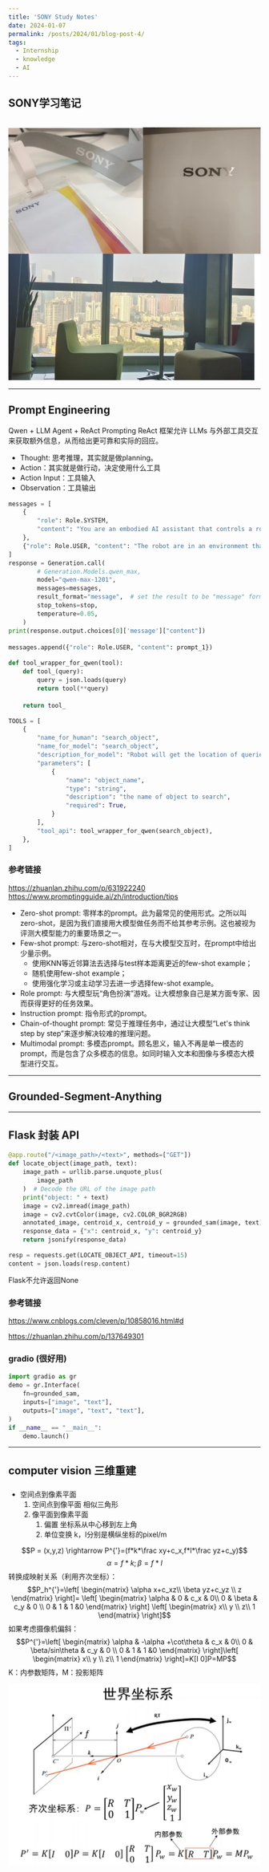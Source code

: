 ```yaml
---
title: 'SONY Study Notes'
date: 2024-01-07
permalink: /posts/2024/01/blog-post-4/
tags:
  - Internship
  - knowledge
  - AI
---
```


SONY学习笔记
------

<br/><img src='/images/sony_env.jpg'>

* * *

## Prompt Engineering

Qwen + LLM Agent + ReAct Prompting
ReAct 框架允许 LLMs 与外部工具交互来获取额外信息，从而给出更可靠和实际的回应。

- Thought: 思考推理，其实就是做planning。
- Action：其实就是做行动，决定使用什么工具
- Action Input：工具输入
- Observation：工具输出

```python
messages = [
    {
        "role": Role.SYSTEM,
        "content": "You are an embodied AI assistant that controls a robot and interacts with the user.",
    },
    {"role": Role.USER, "content": "The robot are in an environment that "+circumstance+", Please reply 'Robot already knows the basic environment aorund robot' "},
]
response = Generation.call(
        # Generation.Models.qwen_max,
        model="qwen-max-1201",
        messages=messages,
        result_format="message",  # set the result to be "message" format.
        stop_tokens=stop,
        temperature=0.05,
    )
print(response.output.choices[0]['message']["content"])

messages.append({"role": Role.USER, "content": prompt_1})
```

```python
def tool_wrapper_for_qwen(tool):
    def tool_(query):
        query = json.loads(query)
        return tool(**query)

    return tool_
```

```python
TOOLS = [
    {
        "name_for_human": "search_object",
        "name_for_model": "search_object",
        "description_for_model": "Robot will get the location of queried object at the robot's current location. The location is described by x and y coordinates.",
        "parameters": [
            {
                "name": "object_name",
                "type": "string",
                "description": "the name of object to search",
                "required": True,
            }
        ],
        "tool_api": tool_wrapper_for_qwen(search_object),
    },
]
```

### 参考链接

<https://zhuanlan.zhihu.com/p/631922240>
<https://www.promptingguide.ai/zh/introduction/tips>

- Zero-shot prompt: 零样本的prompt。此为最常见的使用形式。之所以叫zero-shot，是因为我们直接用大模型做任务而不给其参考示例。这也被视为评测大模型能力的重要场景之一。
- Few-shot prompt: 与zero-shot相对，在与大模型交互时，在prompt中给出少量示例。
  - 使用KNN等近邻算法去选择与test样本距离更近的few-shot example；
  - 随机使用few-shot example；
  - 使用强化学习或主动学习去进一步选择few-shot example。
- Role prompt: 与大模型玩“角色扮演”游戏。让大模想象自己是某方面专家、因而获得更好的任务效果。
- Instruction prompt: 指令形式的prompt。
- Chain-of-thought prompt: 常见于推理任务中，通过让大模型“Let's think step by step”来逐步解决较难的推理问题。
- Multimodal prompt: 多模态prompt。顾名思义，输入不再是单一模态的prompt，而是包含了众多模态的信息。如同时输入文本和图像与多模态大模型进行交互。

* * *

## Grounded-Segment-Anything

* * *

## Flask 封装 API

```python
@app.route("/<image_path>/<text>", methods=["GET"])
def locate_object(image_path, text):
    image_path = urllib.parse.unquote_plus(
        image_path
    )  # Decode the URL of the image path
    print("object: " + text)
    image = cv2.imread(image_path)
    image = cv2.cvtColor(image, cv2.COLOR_BGR2RGB)
    annotated_image, centroid_x, centroid_y = grounded_sam(image, text)
    response_data = {"x": centroid_x, "y": centroid_y}
    return jsonify(response_data)
```

```python
resp = requests.get(LOCATE_OBJECT_API, timeout=15)
content = json.loads(resp.content)
```

Flask不允许返回None

### 参考链接

<https://www.cnblogs.com/cleven/p/10858016.html#d>

<https://zhuanlan.zhihu.com/p/137649301>

### gradio (很好用)

```python
import gradio as gr
demo = gr.Interface(
    fn=grounded_sam,
    inputs=["image", "text"],
    outputs=["image", "text", "text"],
)
if __name__ == "__main__":
    demo.launch()
```

* * *

## computer vision 三维重建

###

- 空间点到像素平面
    1. 空间点到像平面
    相似三角形
    2. 像平面到像素平面
        1. 偏置
        坐标系从中心移到左上角
        2. 单位变换
        k，l分别是横纵坐标的pixel/m

$$P = (x,y,z) \rightarrow P^{'}=(f*k*\frac xy+c_x,f*l*\frac yz+c_y)$$
$$\alpha=f*k ;\beta=f*l$$
转换成映射关系（利用齐次坐标）：
$$P_h^{'}=\left[
 \begin{matrix}
   \alpha x+c_xz\\
   \beta yz+c_yz \\
   z
  \end{matrix}
\right]=
\left[
 \begin{matrix}
   \alpha & 0 & c_x & 0\\
   0 & \beta & c_y & 0 \\
   0 & 1 & 1 &0
  \end{matrix}
\right]
\left[
 \begin{matrix}
   x\\
   y \\
   z\\
   1
  \end{matrix}
\right]$$
如果考虑摄像机偏斜：
$$P^{'}=\left[
 \begin{matrix}
   \alpha & -\alpha +\cot\theta & c_x & 0\\
   0 & \beta/sin\theta & c_y & 0 \\
   0 & 1 & 1 &0
  \end{matrix}
\right]\left[
 \begin{matrix}
   x\\
   y \\
   z\\
   1
  \end{matrix}
\right]=K[I 0]P=MP$$ K：内参数矩阵，M：投影矩阵

![Alt text](../images/spatial_coor.jpg)